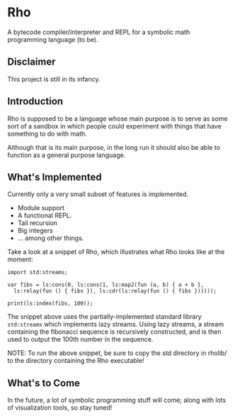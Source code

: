 # Rho
A bytecode compiler/interpreter and REPL for a symbolic math programming language (to be).

Disclaimer
----------
This project is still in its infancy.

Introduction
------------
Rho is supposed to be a language whose main purpose is to serve as some sort of a
sandbox in which people could experiment with things that have something to do
with math.

Although that is its main purpose, in the long run it should also be able to
function as a general purpose language.

What's Implemented
------------------
Currently only a very small subset of features is implemented.

* Module support
* A functional REPL.
* Tail recursion
* Big integers
* ... among other things.

Take a look at a snippet of Rho, which illustrates what Rho looks like at the moment:
```
import std:streams;

var fibs = ls:cons(0, ls:cons(1, ls:map2(fun (a, b) { a + b },
  ls:relay(fun () { fibs }), ls:cdr(ls:relay(fun () { fibs })))));

print(ls:index(fibs, 100));
```

The snippet above uses the partially-implemented standard library `std:streams`
which implements lazy streams. Using lazy streams, a stream containing the
fibonacci sequence is recursively constructed, and is then used to output the
100th number in the sequence.

NOTE: To run the above snippet, be sure to copy the std directory in rholib/
to the directory containing the Rho executable!

What's to Come
--------------
In the future, a lot of symbolic programming stuff will come; along with lots
of visualization tools, so stay tuned!

